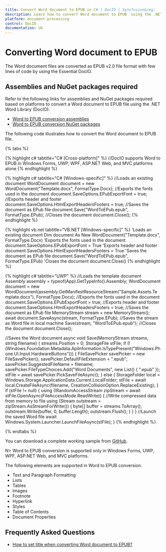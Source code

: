 ```yaml
---
title: Convert Word document to EPUB in C# | DocIO | Syncfusion&reg;
description: Learn how to convert Word document to EPUB  using the .NET Word (DocIO) library without Microsoft Word or interop dependencies
platform: document-processing
control: DocIO
documentation: UG
---
```


# Converting Word document to EPUB

The Word document files are converted as EPUB v2.0 file format with few lines of code by using the Essential DocIO.

## Assemblies and NuGet packages required

Refer to the following links for assemblies and NuGet packages required based on platforms to convert a Word document to EPUB file using the .NET Word Library (DocIO).

* [Word to EPUB conversion assemblies](https://help.syncfusion.com/document-processing/word/word-library/net/assemblies-required)
* [Word to EPUB conversion NuGet packages](https://help.syncfusion.com/document-processing/word/word-library/net/nuget-packages-required)

The following code illustrates how to convert the Word document to EPUB file.

{% tabs %}

{% highlight c# tabtitle="C# [Cross-platform]" %}
//DocIO supports Word to EPUB in Windows Forms, UWP, WPF, ASP.NET Web, and MVC platforms alone
{% endhighlight %}

{% highlight c# tabtitle="C# [Windows-specific]" %}
//Loads an existing document
WordDocument document = new WordDocument("Template.docx", FormatType.Docx);
//Exports the fonts used in the document
document.SaveOptions.EPubExportFont = true;
//Exports header and footer
document.SaveOptions.HtmlExportHeadersFooters = true;
//Saves the document as EPub file
document.Save("WordToEPub.epub", FormatType.EPub);
//Closes the document
document.Close();
{% endhighlight %}

{% highlight vb.net tabtitle="VB.NET [Windows-specific]" %}
'Loads an existing document
Dim document As New WordDocument("Template.docx", FormatType.Docx)
'Exports the fonts used in the document
document.SaveOptions.EPubExportFont = True
'Exports header and footer
document.SaveOptions.HtmlExportHeadersFooters = True
'Saves the document as EPub file
document.Save("WordToEPub.epub", FormatType.EPub)
'Closes the document
document.Close()
{% endhighlight %}

{% highlight c# tabtitle="UWP" %}
//Loads the template document 
Assembly assembly = typeof(App).GetTypeInfo().Assembly;
WordDocument document = new WordDocument(assembly.GetManifestResourceStream("Sample.Assets.Template.docx"), FormatType.Docx);
//Exports the fonts used in the document
document.SaveOptions.EPubExportFont = true;
//Exports header and footer
document.SaveOptions.HtmlExportHeadersFooters = true;
//Saves the document as EPub file
MemoryStream stream = new MemoryStream();
await document.SaveAsync(stream, FormatType.EPub);
//Saves the stream as Word file in local machine
Save(stream, "WordToEPub.epub");
//Closes the document
document.Close();

//Saves the Word document
async void Save(MemoryStream streams, string filename)
{
    streams.Position = 0;
    StorageFile stFile;
    if (!(Windows.Foundation.Metadata.ApiInformation.IsTypePresent("Windows.Phone.UI.Input.HardwareButtons")))
    {
        FileSavePicker savePicker = new FileSavePicker();
        savePicker.DefaultFileExtension = ".epub";
        savePicker.SuggestedFileName = filename;
        savePicker.FileTypeChoices.Add("Word Documents", new List<string>() { ".epub" });
        stFile = await savePicker.PickSaveFileAsync();
    }
    else
    {
        StorageFolder local = Windows.Storage.ApplicationData.Current.LocalFolder;
        stFile = await local.CreateFileAsync(filename, CreationCollisionOption.ReplaceExisting);
    }
    if (stFile != null)
    {
        using (IRandomAccessStream zipStream = await stFile.OpenAsync(FileAccessMode.ReadWrite))
        {
            //Write compressed data from memory to file
            using (Stream outstream = zipStream.AsStreamForWrite())
            {
                byte[] buffer = streams.ToArray();
                outstream.Write(buffer, 0, buffer.Length);
                outstream.Flush();
            }
        }
    }
    //Launch the saved Word file
    await Windows.System.Launcher.LaunchFileAsync(stFile);
}
{% endhighlight %}

{% endtabs %}

You can download a complete working sample from [GitHub](https://github.com/SyncfusionExamples/DocIO-Examples/tree/main/Word-to-EPUB-conversion/Convert-Word-to-EPUB).

N> Word to EPUB conversion is supported only in Windows Forms, UWP, WPF, ASP.NET Web, and MVC platforms.

The following elements are supported in Word to EPUB conversion.

* Text and Paragraph Formatting
* Lists
* Tables
* Images
* Footnote
* Hyperlink
* Styles
* Table of Contents
* Document Properties

## Frequently Asked Questions

* [How to set title when converting Word document to EPUB?](https://help.syncfusion.com/document-processing/word/word-library/net/faqs/html-and-epub-conversions-faqs#how-to-set-title-when-converting-word-document-to-epub)
